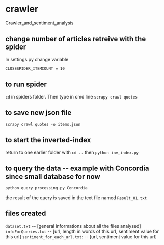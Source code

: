 # crawler
Crawler_and_sentiment_analysis

## change number of articles retreive with the spider
In settings.py change variable

`CLOSESPIDER_ITEMCOUNT = 10`

## to run spider
`cd` in spiders folder. Then type in cmd line
`scrapy crawl quotes`

## to save new json file
`scrapy crawl quotes -o items.json`

## to start the inverted-index 
return to one earlier folder with `cd ..` then 
`python inv_index.py`

## to query the data -- example with Concordia since small database for now
`python query_processing.py Concordia`

the result of the query is saved in the text file named `Result_01.txt`

## files created
`dataset.txt` -- [general informations about all the files analysed]
`infoForQueries.txt` -- [url, length in words of this url, sentiment value for this url]
`sentiment_for_each_url.txt`: -- [url, sentiment value for this url]